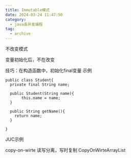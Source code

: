 ```yaml
---
title: Immutable模式
date: 2024-03-24 11:47:50
category:
  - java高并发编程
tag:
  - archive
---
```

不改变模式

变量初始化后，不在改变

技巧：在构造函数中，初始化final变量
示例
```
public class Student{
  private final String name;

  public Student(String name){
       this.name = name;
  } 

  public String getName(){
    return name;
  }

}
```

JUC示例

copy-on-wirte 读写分离，写时复制
CopyOnWirteArrayList
